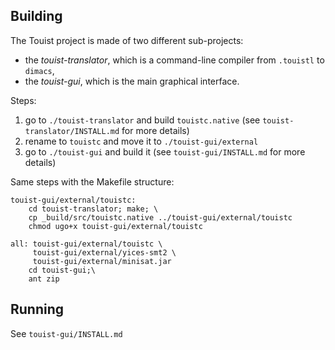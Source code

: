 ## Building 

The Touist project is made of two different sub-projects:
- the _touist-translator_, which is a command-line compiler from `.touistl` to `dimacs`,
- the _touist-gui_, which is the main graphical interface.

Steps:

1. go to `./touist-translator` and build `touistc.native`
   (see `touist-translator/INSTALL.md` for more details)
2. rename to `touistc` and move it to `./touist-gui/external`
3. go to `./touist-gui` and build it 
   (see `touist-gui/INSTALL.md` for more details)

Same steps with the Makefile structure:

    touist-gui/external/touistc:
    	cd touist-translator; make; \
    	cp _build/src/touistc.native ../touist-gui/external/touistc
    	chmod ugo+x touist-gui/external/touistc

    all: touist-gui/external/touistc \
         touist-gui/external/yices-smt2 \
         touist-gui/external/minisat.jar
    	cd touist-gui;\
    	ant zip

## Running

See `touist-gui/INSTALL.md`

